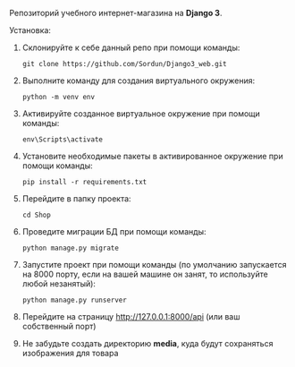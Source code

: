 Репозиторий учебного интернет-магазина на **Django 3**.

Установка:

1. Склонируйте к себе данный репо при помощи команды:

    ```code
    git clone https://github.com/Sordun/Django3_web.git
    ```

1. Выполните команду для создания виртуального окружения:

    ```code
    python -m venv env
    ```

1. Активируйте созданное виртуальное окружение при помощи команды:

    ```code
    env\Scripts\activate
    ```

1. Установите необходимые пакеты в активированное окружение при помощи команды:

    ```code
    pip install -r requirements.txt
    ```

1. Перейдите в папку проекта:

    ```code
    cd Shop
    ```

1. Проведите миграции БД при помощи команды:

    ```code
    python manage.py migrate
    ```

1. Запустите проект при помощи команды (по умолчанию запускается на 8000 порту, если на вашей машине он занят, то используйте любой незанятый):

    ```code
    python manage.py runserver
    ```

1. Перейдите на страницу <http://127.0.0.1:8000/api> (или ваш собственный порт)


1. Не забудьте создать директорию **media**, куда будут сохраняться изображения для товара
